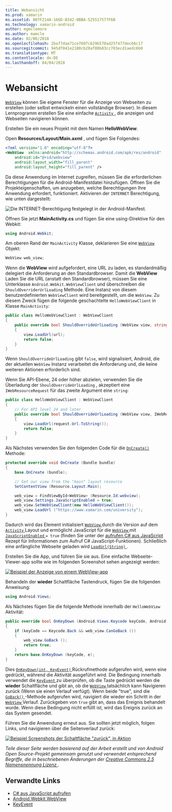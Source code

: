 ```yaml
---
title: Webansicht
ms.prod: xamarin
ms.assetid: 807F214A-166D-B342-0BBA-525517577F6B
ms.technology: xamarin-android
author: mgmclemore
ms.author: mamcle
ms.date: 02/06/2018
ms.openlocfilehash: 2baf7dae71ce7607c629b570ad25f477dec66c17
ms.sourcegitcommit: 945df041e2180cb20af08b83cc703ecd1aedc6b0
ms.translationtype: MT
ms.contentlocale: de-DE
ms.lasthandoff: 04/04/2018
---
```

# <a name="web-view"></a>Webansicht

[`WebView`](https://developer.xamarin.com/api/type/Android.Webkit.WebView/) können Sie eigene Fenster für die Anzeige von Webseiten zu erstellen (oder selbst entwickeln einen vollständige Browser). In diesem Lernprogramm erstellen Sie eine einfache [ `Activity` ](https://developer.xamarin.com/api/type/Android.App.Activity/) , die anzeigen und Webseiten navigieren können.

Erstellen Sie ein neues Projekt mit dem Namen **HelloWebView**.

Open **Resources/Layout/Main.axml** , und fügen Sie Folgendes:

```xml
<?xml version="1.0" encoding="utf-8"?>
<WebView  xmlns:android="http://schemas.android.com/apk/res/android"
    android:id="@+id/webview"
    android:layout_width="fill_parent"
    android:layout_height="fill_parent" />
```

Da diese Anwendung im Internet zugreifen, müssen Sie die erforderlichen Berechtigungen für die Android-Manifestdatei hinzufügen. Öffnen Sie die Projekteigenschaften, um anzugeben, welche Berechtigungen Ihre Anwendung erfordert, funktioniert. Aktivieren der `INTERNET` Berechtigung, wie unten dargestellt:

![Die INTERNET-Berechtigung festgelegt in der Android-Manifest.](web-view-images/01-set-internet-permissions.png)

Öffnen Sie jetzt **MainActivity.cs** und fügen Sie eine using-Direktive für den Webkit:

```csharp
using Android.Webkit;
```

Am oberen Rand der `MainActivity` Klasse, deklarieren Sie eine [ `WebView` ](https://developer.xamarin.com/api/type/Android.Webkit.WebView/) Objekt:

```csharp
WebView web_view;
```

Wenn die **WebView** wird aufgefordert, eine URL zu laden, es standardmäßig delegiert die Anforderung an den Standardbrowser. Damit die **WebView** Laden Sie die URL (anstatt den Standardbrowser), müssen Sie eine Unterklasse `Android.Webkit.WebViewClient` und überschreiben die `ShouldOverriderUrlLoading` Methode. Eine Instanz von diesem benutzerdefinierten `WebViewClient` wird bereitgestellt, um die `WebView`. Zu diesem Zweck fügen die folgende geschachtelte `HelloWebViewClient` in Klasse `MainActivity`:

```csharp
public class HelloWebViewClient : WebViewClient
{
    public override bool ShouldOverrideUrlLoading (WebView view, string url)
    {
        view.LoadUrl(url);
        return false;
    }
}
```

Wenn `ShouldOverrideUrlLoading` gibt `false`, wird signalisiert, Android, die der aktuellen `WebView` Instanz verarbeitet die Anforderung und, die keine weiteren Aktionen erforderlich sind. 

Wenn Sie API-Ebene, 24 oder höher abzielen, verwenden Sie die Überladung der `ShouldOverrideUrlLoading` , akzeptiert eine `IWebResourceRequest` für das zweite Argument eine `string`:

```csharp
public class HelloWebViewClient : WebViewClient
{
    // For API level 24 and later
    public override bool ShouldOverrideUrlLoading (WebView view, IWebResourceRequest request)
    {
        view.LoadUrl(request.Url.ToString());
        return false;
    }
}
```

Als Nächstes verwenden Sie den folgenden Code für die [ `OnCreate()` ](https://developer.xamarin.com/api/member/Android.App.Activity.OnCreate/(Android.OS.Bundle)) Methode:

```csharp
protected override void OnCreate (Bundle bundle)
{
    base.OnCreate (bundle);

    // Set our view from the "main" layout resource
    SetContentView (Resource.Layout.Main);

    web_view = FindViewById<WebView> (Resource.Id.webview);
    web_view.Settings.JavaScriptEnabled = true;
    web_view.SetWebViewClient(new HelloWebViewClient());
    web_view.LoadUrl ("https://www.xamarin.com/university");
}
```

Dadurch wird das Element initialisiert [ `WebView` ](https://developer.xamarin.com/api/type/Android.Webkit.WebView/) durch die Version auf dem [ `Activity` ](https://developer.xamarin.com/api/type/Android.App.Activity/) Layout und ermöglicht JavaScript für die [ `WebView` ](https://developer.xamarin.com/api/type/Android.Webkit.WebView/) mit [ `JavaScriptEnabled` ](https://developer.xamarin.com/api/property/Android.Webkit.WebSettings.JavaScriptEnabled/) 
 `= true` (finden Sie unter der [aufrufen C\# aus JavaScript](https://developer.xamarin.com/recipes/android/controls/webview/call_csharp_from_javascript) Rezept für Informationen zum Aufruf C\# JavaScript-Funktionen). Schließlich eine anfängliche Webseite geladen wird [ `LoadUrl(String)` ](https://developer.xamarin.com/api/type/Android.Webkit.WebView/%2fM%2fLoadUrl).

Erstellen Sie die App, und führen Sie sie aus. Eine einfache Webseite-Viewer-app sollte wie im folgenden Screenshot sehen angezeigt werden:

[![Beispiel der Anzeige von einem WebView-app](web-view-images/02-simple-webview-app-sml.png)](web-view-images/02-simple-webview-app.png#lightbox)

Behandeln der **wieder** Schaltfläche Tastendruck, fügen Sie die folgenden Anweisung:

```csharp
using Android.Views;
```

Als Nächstes fügen Sie die folgende Methode innerhalb der `HelloWebView` Aktivität:

```csharp
public override bool OnKeyDown (Android.Views.Keycode keyCode, Android.Views.KeyEvent e)
{
    if (keyCode == Keycode.Back && web_view.CanGoBack ())
    {
        web_view.GoBack ();
        return true;
    }
    return base.OnKeyDown (keyCode, e);
}
```

Dies [ `OnKeyDown(int, KeyEvent)` ](https://developer.xamarin.com/api/member/Android.App.Activity.OnKeyDown/(Android.Views.Keycode%2cAndroid.Views.KeyEvent)) Rückrufmethode aufgerufen wird, wenn eine gedrückt, während die Aktivität ausgeführt wird. Die Bedingung innerhalb verwendet die [ `KeyEvent` ](https://developer.xamarin.com/api/type/Android.Views.KeyEvent/) zu überprüfen, ob die Taste gedrückt werden die **wieder** Schaltfläche und gibt an, ob die [ `WebView` ](https://developer.xamarin.com/api/type/Android.Webkit.WebView/) tatsächlich kann Navigieren zurück (Wenn sie einen Verlauf verfügt). Wenn beide "true", sind die [ `GoBack()` ](https://developer.xamarin.com/api/member/Android.Webkit.WebView.GoBack/) -Methode aufgerufen wird, navigiert die wieder ein Schritt in der [ `WebView` ](https://developer.xamarin.com/api/type/Android.Webkit.WebView/) Verlauf. Zurückgeben von `true` gibt an, dass das Ereignis behandelt wurde. Wenn diese Bedingung nicht erfüllt ist, wird das Ereignis zurück an das System gesendet.

Führen Sie die Anwendung erneut aus. Sie sollten jetzt möglich, folgen Links, und navigieren über die Seitenverlauf zurück:

[![Beispiel Screenshots der Schaltfläche "zurück", in Aktion](web-view-images/03-back-button-sml.png)](web-view-images/03-back-button.png#lightbox)


*Teile dieser Seite werden basierend auf der Arbeit erstellt und von Android Open Source-Projekt gemeinsam genutzt und verwendet entsprechend Begriffe, die in beschriebenen Änderungen der*
[*Creative Commons 2.5 Namensnennung Lizenz* ](http://creativecommons.org/licenses/by/2.5/).


## <a name="related-links"></a>Verwandte Links

- [C# aus JavaScript aufrufen](https://developer.xamarin.com/recipes/android/controls/webview/call_csharp_from_javascript)
- [Android.Webkit.WebView](https://developer.xamarin.com/api/type/Android.Webkit.WebView)
- [KeyEvent](https://developer.xamarin.com/api/type/Android.Webkit.WebView/Client)
